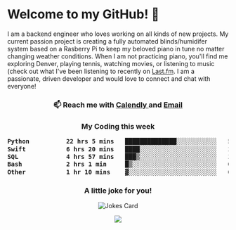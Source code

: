 <h1> Welcome to my GitHub! 👋 </h1>


  I am a backend engineer who loves working on all kinds of new projects. My current passion project is creating a fully automated blinds/humidifer system based on a Rasberry Pi to keep my beloved piano in tune no matter changing weather conditions. When I am not practicing piano, you'll find me exploring Denver, playing tennis, watching movies, or listening to music (check out what I've been listening to recently on [Last.fm](https://www.last.fm/user/mballa000). I am a passionate, driven developer and would love to connect and chat with everyone!

<h3 align = "center"> 📫 Reach me with <a href = "https://calendly.com/msbrandt00/30min"> Calendly </a> and <a href="mailto:msbrandt00@gmail.com">Email</a> 
 </h3>


 
<div align = "center"
[![Anurag's GitHub stats](https://github-readme-stats.vercel.app/api?username=mbrandt00)](https://github.com/anuraghazra/github-readme-stats)
          </div>
<h3 align="center">
  My Coding this week
<!--START_SECTION:waka-->

```txt
Python          22 hrs 5 mins   ██████████████░░░░░░░░░░░   56.65 %
Swift           6 hrs 20 mins   ████░░░░░░░░░░░░░░░░░░░░░   16.26 %
SQL             4 hrs 57 mins   ███▒░░░░░░░░░░░░░░░░░░░░░   12.70 %
Bash            2 hrs 1 min     █▒░░░░░░░░░░░░░░░░░░░░░░░   05.20 %
Other           1 hr 10 mins    ▓░░░░░░░░░░░░░░░░░░░░░░░░   03.02 %
```

<!--END_SECTION:waka-->

### A little joke for you!

![Jokes Card](https://readme-jokes.vercel.app/api?hideBorder)

<a href="https://www.linkedin.com/in/mbrandt00/"><img src="https://img.shields.io/badge/linkedin-%230077B5.svg?&style=for-the-badge&logo=linkedin&logoColor=white" /></a>
